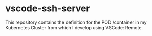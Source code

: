 # vscode-ssh-server
This repository contains the definition for the POD /container in my Kubernetes Cluster from which I develop using VSCode: Remote.
